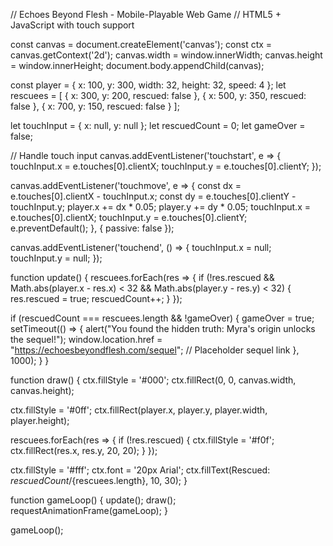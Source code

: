 // Echoes Beyond Flesh - Mobile-Playable Web Game // HTML5 + JavaScript with touch support

const canvas = document.createElement('canvas'); const ctx = canvas.getContext('2d'); canvas.width = window.innerWidth; canvas.height = window.innerHeight; document.body.appendChild(canvas);

const player = { x: 100, y: 300, width: 32, height: 32, speed: 4 }; let rescuees = [ { x: 300, y: 200, rescued: false }, { x: 500, y: 350, rescued: false }, { x: 700, y: 150, rescued: false } ];

let touchInput = { x: null, y: null }; let rescuedCount = 0; let gameOver = false;

// Handle touch input canvas.addEventListener('touchstart', e => { touchInput.x = e.touches[0].clientX; touchInput.y = e.touches[0].clientY; });

canvas.addEventListener('touchmove', e => { const dx = e.touches[0].clientX - touchInput.x; const dy = e.touches[0].clientY - touchInput.y; player.x += dx * 0.05; player.y += dy * 0.05; touchInput.x = e.touches[0].clientX; touchInput.y = e.touches[0].clientY; e.preventDefault(); }, { passive: false });

canvas.addEventListener('touchend', () => { touchInput.x = null; touchInput.y = null; });

function update() { rescuees.forEach(res => { if (!res.rescued && Math.abs(player.x - res.x) < 32 && Math.abs(player.y - res.y) < 32) { res.rescued = true; rescuedCount++; } });

if (rescuedCount === rescuees.length && !gameOver) { gameOver = true; setTimeout(() => { alert("You found the hidden truth: Myra's origin unlocks the sequel!"); window.location.href = "https://echoesbeyondflesh.com/sequel"; // Placeholder sequel link }, 1000); } }

function draw() { ctx.fillStyle = '#000'; ctx.fillRect(0, 0, canvas.width, canvas.height);

ctx.fillStyle = '#0ff'; ctx.fillRect(player.x, player.y, player.width, player.height);

rescuees.forEach(res => { if (!res.rescued) { ctx.fillStyle = '#f0f'; ctx.fillRect(res.x, res.y, 20, 20); } });

ctx.fillStyle = '#fff'; ctx.font = '20px Arial'; ctx.fillText(Rescued: ${rescuedCount}/${rescuees.length}, 10, 30); }

function gameLoop() { update(); draw(); requestAnimationFrame(gameLoop); }

gameLoop();

